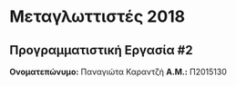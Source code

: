 # Μεταγλωττιστές 2018
## Προγραμματιστική Εργασία #2

**Ονοματεπώνυμο:** Παναγιώτα Καραντζή
**Α.Μ.:** Π2015130


